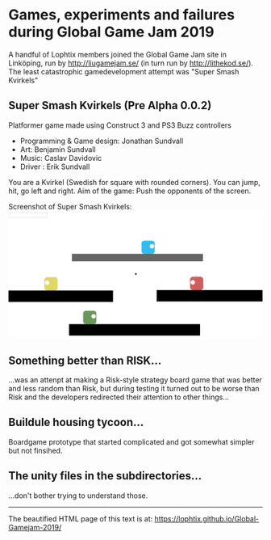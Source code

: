 # Games, experiments and failures during Global Game Jam 2019

A handful of Lophtix members joined the Global Game Jam site in Linköping, run by http://liugamejam.se/ 
(in turn run by http://lithekod.se/). The least catastrophic gamedevelopment attempt was "Super Smash Kvirkels"

## Super Smash Kvirkels (Pre Alpha 0.0.2)

Platformer game made using Construct 3 and PS3 Buzz controllers 

* Programming & Game design: Jonathan Sundvall
* Art: Benjamin Sundvall
* Music: Caslav Davidovic
* Driver : Erik Sundvall

You are a Kvirkel (Swedish for square with rounded corners). You can jump, hit, go left and right. Aim of the game: Push the opponents of the screen.

Screenshot of Super Smash Kvirkels:
![Screenshot](/kvirkels.png)

## Something better than RISK...
...was an attenpt at making a Risk-style strategy board game that was better and less random than Risk, but during testing it turned out to be worse than Risk and the developers redirected their attention to other things...

## Buildule housing tycoon...
Boardgame prototype that started complicated and got somewhat simpler but not finsihed. 

## The unity files in the subdirectories...
...don't bother trying to understand those.


-------------

The beautified HTML page of this text is at: https://lophtix.github.io/Global-Gamejam-2019/
